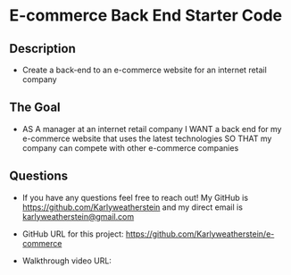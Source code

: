 # E-commerce Back End Starter Code

## Description

- Create a back-end to an e-commerce website for an internet retail company

## The Goal

- AS A manager at an internet retail company
  I WANT a back end for my e-commerce website that uses the latest technologies
  SO THAT my company can compete with other e-commerce companies

## Questions

- If you have any questions feel free to reach out! My GitHub is https://github.com/Karlyweatherstein and my direct email is karlyweatherstein@gmail.com

- GitHub URL for this project: https://github.com/Karlyweatherstein/e-commerce

- Walkthrough video URL:
